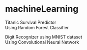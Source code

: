 # machineLearning


Titanic Survival Predictor<br>
Using Random Forest Classifier

Digit Recognizer using MNIST dataset<br>
Using Convolutional Neural Network
